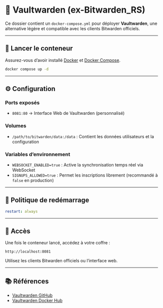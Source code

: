 # 🔐 Vaultwarden (ex-Bitwarden_RS)

Ce dossier contient un `docker-compose.yml` pour déployer **Vaultwarden**, une alternative légère et compatible avec les clients Bitwarden officiels.

---

## 🚀 Lancer le conteneur

Assurez-vous d’avoir installé [Docker](https://www.docker.com/) et [Docker Compose](https://docs.docker.com/compose/).

```bash
docker compose up -d
```

---

## ⚙️ Configuration

### Ports exposés

- `8081:80` → Interface Web de Vaultwarden (personnalisé)

### Volumes

- `/path/to/bitwarden/data:/data` : Contient les données utilisateurs et la configuration

### Variables d’environnement

- `WEBSOCKET_ENABLED=true` : Active la synchronisation temps réel via WebSocket
- `SIGNUPS_ALLOWED=true` : Permet les inscriptions librement (recommandé à `false` en production)

---

## 🔁 Politique de redémarrage

```yaml
restart: always
```

---

## 📍 Accès

Une fois le conteneur lancé, accédez à votre coffre :

```
http://localhost:8081
```

Utilisez les clients Bitwarden officiels ou l’interface web.

---

## 📚 Références

- [Vaultwarden GitHub](https://github.com/dani-garcia/vaultwarden)
- [Vaultwarden Docker Hub](https://hub.docker.com/r/vaultwarden/server)
